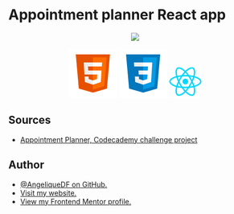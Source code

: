 # Appointment planner React app

<p align="center">
  <img src="https://user-images.githubusercontent.com/39645777/185409457-ca86c81a-a103-4140-b2ef-2855b5537d2c.png" width="30%" />
</p>

<div align="center">
  <img src="./src/images/logo-html5.svg">
  <img src="./src/images/logo-css3.svg">
  <img width="64px" src="./src/images/logo-reactjs-small.svg">
</div>

## Sources

- [Appointment Planner, Codecademy challenge project](https://www.codecademy.com/paths/advanced-react-redux-sp/tracks/advanced-react-redux-sp-react/modules/react-challenge-project/projects/appointment-planner)

## Author

- [@AngeliqueDF on GitHub.](https://github.com/AngeliqueDF)
- [Visit my website.](https://adf.dev)
- [View my Frontend Mentor profile.](https://www.frontendmentor.io/profile/AngeliqueDF)
